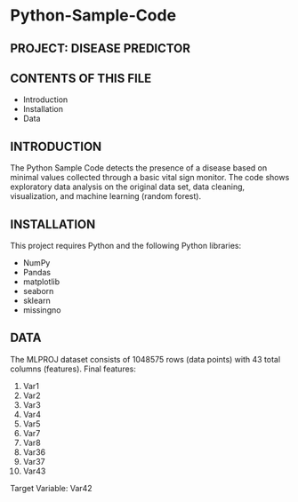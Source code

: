 # Python-Sample-Code
PROJECT: DISEASE PREDICTOR 
-------------------------

CONTENTS OF THIS FILE
---------------------

 * Introduction
 * Installation
 * Data 


INTRODUCTION
------------

The Python Sample Code detects the presence of a disease based on minimal values collected through a basic vital sign monitor. 
The code shows exploratory data analysis on the original data set, data cleaning, visualization, and machine learning (random forest). 


INSTALLATION
------------

This project requires Python and the following Python libraries:

- NumPy
- Pandas
- matplotlib
- seaborn
- sklearn
- missingno


DATA
----
The MLPROJ dataset consists of 1048575 rows (data points) with 43 total columns (features). 
Final features:
1. Var1
2. Var2
3. Var3
4. Var4
5. Var5
6. Var7
7. Var8
8. Var36
9. Var37
10. Var43

Target Variable: Var42

